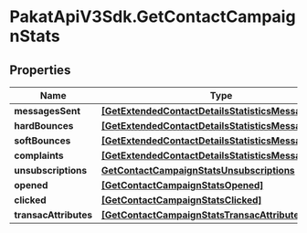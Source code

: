 # PakatApiV3Sdk.GetContactCampaignStats

## Properties
Name | Type | Description | Notes
------------ | ------------- | ------------- | -------------
**messagesSent** | [**[GetExtendedContactDetailsStatisticsMessagesSent]**](GetExtendedContactDetailsStatisticsMessagesSent.md) |  | [optional] 
**hardBounces** | [**[GetExtendedContactDetailsStatisticsMessagesSent]**](GetExtendedContactDetailsStatisticsMessagesSent.md) |  | [optional] 
**softBounces** | [**[GetExtendedContactDetailsStatisticsMessagesSent]**](GetExtendedContactDetailsStatisticsMessagesSent.md) |  | [optional] 
**complaints** | [**[GetExtendedContactDetailsStatisticsMessagesSent]**](GetExtendedContactDetailsStatisticsMessagesSent.md) |  | [optional] 
**unsubscriptions** | [**GetContactCampaignStatsUnsubscriptions**](GetContactCampaignStatsUnsubscriptions.md) |  | [optional] 
**opened** | [**[GetContactCampaignStatsOpened]**](GetContactCampaignStatsOpened.md) |  | [optional] 
**clicked** | [**[GetContactCampaignStatsClicked]**](GetContactCampaignStatsClicked.md) |  | [optional] 
**transacAttributes** | [**[GetContactCampaignStatsTransacAttributes]**](GetContactCampaignStatsTransacAttributes.md) |  | [optional] 



